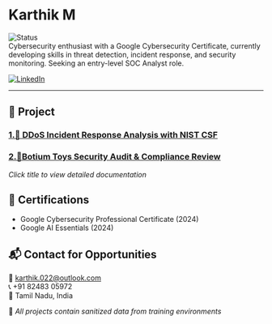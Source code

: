 # Karthik M  
![Status](https://img.shields.io/badge/Status-Seeking_Entry_Level_Roles-important)  
Cybersecurity enthusiast with a Google Cybersecurity Certificate, currently developing skills in threat detection, incident response, and security monitoring. Seeking an entry-level SOC Analyst role.

[![LinkedIn](https://img.shields.io/badge/LinkedIn-Connect-blue?logo=linkedin)](www.linkedin.com/in/karthik-m-7370b7286)

---

## 🚀 Project  
### [1.📑 DDoS Incident Response Analysis with NIST CSF](https://github.com/KarthikM-Cyber/Cyber_1) 
### [2.📑Botium Toys Security Audit & Compliance Review](https://github.com/KarthikM-Cyber/cyber_2)   
*Click title to view detailed documentation*  


## 📜 Certifications  
- Google Cybersecurity Professional Certificate (2024)  
- Google AI Essentials (2024)  

## 📬 Contact for Opportunities  
📧 [karthik.022@outlook.com](mailto:karthik.022@outlook.com)  
📞 +91 82483 05972  
📍 Tamil Nadu, India  

🔐 *All projects contain sanitized data from training environments*
